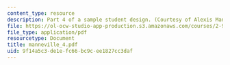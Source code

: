 ```yaml
---
content_type: resource
description: Part 4 of a sample student design. (Courtesy of Alexis Manneville.)
file: https://ol-ocw-studio-app-production.s3.amazonaws.com/courses/2-996-sailing-yacht-design-13-734-fall-2003/9f14a5c3de1efc66bc9cee1827cc3daf_manneville_4.pdf
file_type: application/pdf
resourcetype: Document
title: manneville_4.pdf
uid: 9f14a5c3-de1e-fc66-bc9c-ee1827cc3daf
---
```

